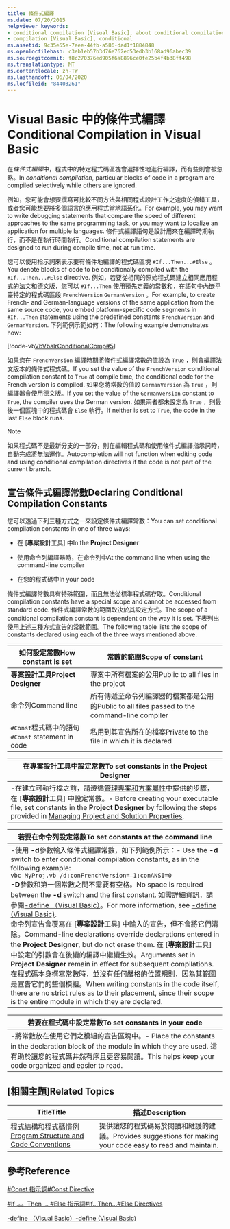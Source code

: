 ```yaml
---
title: 條件式編譯
ms.date: 07/20/2015
helpviewer_keywords:
- conditional compilation [Visual Basic], about conditional compilation
- compilation [Visual Basic], conditional
ms.assetid: 9c35e55e-7eee-44fb-a586-dad1f1884848
ms.openlocfilehash: c3eb1eb57b3d76e762ed53edb3b168ad96abec39
ms.sourcegitcommit: f8c270376ed905f6a8896ce0fe25b4f4b38ff498
ms.translationtype: MT
ms.contentlocale: zh-TW
ms.lasthandoff: 06/04/2020
ms.locfileid: "84403261"
---
```

# <a name="conditional-compilation-in-visual-basic"></a><span data-ttu-id="20e0d-102">Visual Basic 中的條件式編譯</span><span class="sxs-lookup"><span data-stu-id="20e0d-102">Conditional Compilation in Visual Basic</span></span>
<span data-ttu-id="20e0d-103">在*條件式編譯*中，程式中的特定程式碼區塊會選擇性地進行編譯，而有些則會被忽略。</span><span class="sxs-lookup"><span data-stu-id="20e0d-103">In *conditional compilation*, particular blocks of code in a program are compiled selectively while others are ignored.</span></span>  
  
 <span data-ttu-id="20e0d-104">例如，您可能會想要撰寫可比較不同方法與相同程式設計工作之速度的偵錯工具，或者您可能想要將多個語言的應用程式當地語系化。</span><span class="sxs-lookup"><span data-stu-id="20e0d-104">For example, you may want to write debugging statements that compare the speed of different approaches to the same programming task, or you may want to localize an application for multiple languages.</span></span> <span data-ttu-id="20e0d-105">條件式編譯語句是設計用來在編譯時期執行，而不是在執行時間執行。</span><span class="sxs-lookup"><span data-stu-id="20e0d-105">Conditional compilation statements are designed to run during compile time, not at run time.</span></span>  
  
 <span data-ttu-id="20e0d-106">您可以使用指示詞來表示要有條件地編譯的程式碼區塊 `#If...Then...#Else` 。</span><span class="sxs-lookup"><span data-stu-id="20e0d-106">You denote blocks of code to be conditionally compiled with the `#If...Then...#Else` directive.</span></span> <span data-ttu-id="20e0d-107">例如，若要從相同的原始程式碼建立相同應用程式的法文和德文版，您可以 `#If...Then` 使用預先定義的常數和，在語句中內嵌平臺特定的程式碼區段 `FrenchVersion` `GermanVersion` 。</span><span class="sxs-lookup"><span data-stu-id="20e0d-107">For example, to create French- and German-language versions of the same application from the same source code, you embed platform-specific code segments in `#If...Then` statements using the predefined constants `FrenchVersion` and `GermanVersion`.</span></span> <span data-ttu-id="20e0d-108">下列範例示範如何：</span><span class="sxs-lookup"><span data-stu-id="20e0d-108">The following example demonstrates how:</span></span>  
  
 [!code-vb[VbVbalrConditionalComp#5](~/samples/snippets/visualbasic/VS_Snippets_VBCSharp/VbVbalrConditionalComp/VB/Class1.vb#5)]  
  
 <span data-ttu-id="20e0d-109">如果您在 `FrenchVersion` 編譯時期將條件式編譯常數的值設為 `True` ，則會編譯法文版本的條件式程式碼。</span><span class="sxs-lookup"><span data-stu-id="20e0d-109">If you set the value of the `FrenchVersion` conditional compilation constant to `True` at compile time, the conditional code for the French version is compiled.</span></span> <span data-ttu-id="20e0d-110">如果您將常數的值設 `GermanVersion` 為 `True` ，則編譯器會使用德文版。</span><span class="sxs-lookup"><span data-stu-id="20e0d-110">If you set the value of the `GermanVersion` constant to `True`, the compiler uses the German version.</span></span> <span data-ttu-id="20e0d-111">如果兩者都未設定為 `True` ，則最後一個區塊中的程式碼會 `Else` 執行。</span><span class="sxs-lookup"><span data-stu-id="20e0d-111">If neither is set to `True`, the code in the last `Else` block runs.</span></span>  
  
> [!NOTE]
> <span data-ttu-id="20e0d-112">如果程式碼不是最新分支的一部分，則在編輯程式碼和使用條件式編譯指示詞時，自動完成將無法運作。</span><span class="sxs-lookup"><span data-stu-id="20e0d-112">Autocompletion will not function when editing code and using conditional compilation directives if the code is not part of the current branch.</span></span>  
  
## <a name="declaring-conditional-compilation-constants"></a><span data-ttu-id="20e0d-113">宣告條件式編譯常數</span><span class="sxs-lookup"><span data-stu-id="20e0d-113">Declaring Conditional Compilation Constants</span></span>  
 <span data-ttu-id="20e0d-114">您可以透過下列三種方式之一來設定條件式編譯常數：</span><span class="sxs-lookup"><span data-stu-id="20e0d-114">You can set conditional compilation constants in one of three ways:</span></span>  
  
- <span data-ttu-id="20e0d-115">在 [**專案設計**工具] 中</span><span class="sxs-lookup"><span data-stu-id="20e0d-115">In the **Project Designer**</span></span>  
  
- <span data-ttu-id="20e0d-116">使用命令列編譯器時，在命令列中</span><span class="sxs-lookup"><span data-stu-id="20e0d-116">At the command line when using the command-line compiler</span></span>  
  
- <span data-ttu-id="20e0d-117">在您的程式碼中</span><span class="sxs-lookup"><span data-stu-id="20e0d-117">In your code</span></span>  
  
 <span data-ttu-id="20e0d-118">條件式編譯常數具有特殊範圍，而且無法從標準程式碼存取。</span><span class="sxs-lookup"><span data-stu-id="20e0d-118">Conditional compilation constants have a special scope and cannot be accessed from standard code.</span></span> <span data-ttu-id="20e0d-119">條件式編譯常數的範圍取決於其設定方式。</span><span class="sxs-lookup"><span data-stu-id="20e0d-119">The scope of a conditional compilation constant is dependent on the way it is set.</span></span> <span data-ttu-id="20e0d-120">下表列出使用上述三種方式宣告的常數範圍。</span><span class="sxs-lookup"><span data-stu-id="20e0d-120">The following table lists the scope of constants declared using each of the three ways mentioned above.</span></span>  
  
|<span data-ttu-id="20e0d-121">如何設定常數</span><span class="sxs-lookup"><span data-stu-id="20e0d-121">How constant is set</span></span>|<span data-ttu-id="20e0d-122">常數的範圍</span><span class="sxs-lookup"><span data-stu-id="20e0d-122">Scope of constant</span></span>|  
|---|---|  
|<span data-ttu-id="20e0d-123">**專案設計工具**</span><span class="sxs-lookup"><span data-stu-id="20e0d-123">**Project Designer**</span></span>|<span data-ttu-id="20e0d-124">專案中所有檔案的公用</span><span class="sxs-lookup"><span data-stu-id="20e0d-124">Public to all files in the project</span></span>|  
|<span data-ttu-id="20e0d-125">命令列</span><span class="sxs-lookup"><span data-stu-id="20e0d-125">Command line</span></span>|<span data-ttu-id="20e0d-126">所有傳遞至命令列編譯器的檔案都是公用的</span><span class="sxs-lookup"><span data-stu-id="20e0d-126">Public to all files passed to the command-line compiler</span></span>|  
|<span data-ttu-id="20e0d-127">`#Const`程式碼中的語句</span><span class="sxs-lookup"><span data-stu-id="20e0d-127">`#Const` statement in code</span></span>|<span data-ttu-id="20e0d-128">私用到其宣告所在的檔案</span><span class="sxs-lookup"><span data-stu-id="20e0d-128">Private to the file in which it is declared</span></span>|  
  
|<span data-ttu-id="20e0d-129">在專案設計工具中設定常數</span><span class="sxs-lookup"><span data-stu-id="20e0d-129">To set constants in the Project Designer</span></span>|  
|---|  
|<span data-ttu-id="20e0d-130">-在建立可執行檔之前，請遵循[管理專案和方案屬性](/visualstudio/ide/managing-project-and-solution-properties)中提供的步驟，在 [**專案設計**工具] 中設定常數。</span><span class="sxs-lookup"><span data-stu-id="20e0d-130">-   Before creating your executable file, set constants in the **Project Designer** by following the steps provided in [Managing Project and Solution Properties](/visualstudio/ide/managing-project-and-solution-properties).</span></span>|  
  
|<span data-ttu-id="20e0d-131">若要在命令列設定常數</span><span class="sxs-lookup"><span data-stu-id="20e0d-131">To set constants at the command line</span></span>|  
|---|  
|<span data-ttu-id="20e0d-132">-使用 **-d**參數輸入條件式編譯常數，如下列範例所示：</span><span class="sxs-lookup"><span data-stu-id="20e0d-132">-   Use the **-d** switch to enter conditional compilation constants, as in the following example:</span></span><br />     `vbc MyProj.vb /d:conFrenchVersion=–1:conANSI=0`<br />     <span data-ttu-id="20e0d-133">**-D**參數和第一個常數之間不需要有空格。</span><span class="sxs-lookup"><span data-stu-id="20e0d-133">No space is required between the **-d** switch and the first constant.</span></span> <span data-ttu-id="20e0d-134">如需詳細資訊，請參閱[-define （Visual Basic）](../../reference/command-line-compiler/define.md)。</span><span class="sxs-lookup"><span data-stu-id="20e0d-134">For more information, see [-define (Visual Basic)](../../reference/command-line-compiler/define.md).</span></span><br />     <span data-ttu-id="20e0d-135">命令列宣告會覆寫在 [**專案設計**工具] 中輸入的宣告，但不會將它們清除。</span><span class="sxs-lookup"><span data-stu-id="20e0d-135">Command-line declarations override declarations entered in the **Project Designer**, but do not erase them.</span></span> <span data-ttu-id="20e0d-136">在 [**專案設計**工具] 中設定的引數會在後續的編譯中繼續生效。</span><span class="sxs-lookup"><span data-stu-id="20e0d-136">Arguments set in **Project Designer** remain in effect for subsequent compilations.</span></span><br />     <span data-ttu-id="20e0d-137">在程式碼本身撰寫常數時，並沒有任何嚴格的位置規則，因為其範圍是宣告它們的整個模組。</span><span class="sxs-lookup"><span data-stu-id="20e0d-137">When writing constants in the code itself, there are no strict rules as to their placement, since their scope is the entire module in which they are declared.</span></span>|  
  
|<span data-ttu-id="20e0d-138">若要在程式碼中設定常數</span><span class="sxs-lookup"><span data-stu-id="20e0d-138">To set constants in your code</span></span>|  
|---|  
|<span data-ttu-id="20e0d-139">-將常數放在使用它們之模組的宣告區塊中。</span><span class="sxs-lookup"><span data-stu-id="20e0d-139">-   Place the constants in the declaration block of the module in which they are used.</span></span> <span data-ttu-id="20e0d-140">這有助於讓您的程式碼井然有序且更容易閱讀。</span><span class="sxs-lookup"><span data-stu-id="20e0d-140">This helps keep your code organized and easier to read.</span></span>|  
  
## <a name="related-topics"></a><span data-ttu-id="20e0d-141">[相關主題]</span><span class="sxs-lookup"><span data-stu-id="20e0d-141">Related Topics</span></span>  
  
|<span data-ttu-id="20e0d-142">Title</span><span class="sxs-lookup"><span data-stu-id="20e0d-142">Title</span></span>|<span data-ttu-id="20e0d-143">描述</span><span class="sxs-lookup"><span data-stu-id="20e0d-143">Description</span></span>|  
|---|---|  
|[<span data-ttu-id="20e0d-144">程式結構和程式碼慣例</span><span class="sxs-lookup"><span data-stu-id="20e0d-144">Program Structure and Code Conventions</span></span>](program-structure-and-code-conventions.md)|<span data-ttu-id="20e0d-145">提供讓您的程式碼易於閱讀和維護的建議。</span><span class="sxs-lookup"><span data-stu-id="20e0d-145">Provides suggestions for making your code easy to read and maintain.</span></span>|  
  
## <a name="reference"></a><span data-ttu-id="20e0d-146">參考</span><span class="sxs-lookup"><span data-stu-id="20e0d-146">Reference</span></span>  
 [<span data-ttu-id="20e0d-147">#Const 指示詞</span><span class="sxs-lookup"><span data-stu-id="20e0d-147">#Const Directive</span></span>](../../language-reference/directives/const-directive.md)  
  
 [<span data-ttu-id="20e0d-148">#If .。。Then ... #Else 指示詞</span><span class="sxs-lookup"><span data-stu-id="20e0d-148">#If...Then...#Else Directives</span></span>](../../language-reference/directives/if-then-else-directives.md)  
  
 [<span data-ttu-id="20e0d-149">-define （Visual Basic）</span><span class="sxs-lookup"><span data-stu-id="20e0d-149">-define (Visual Basic)</span></span>](../../reference/command-line-compiler/define.md)
